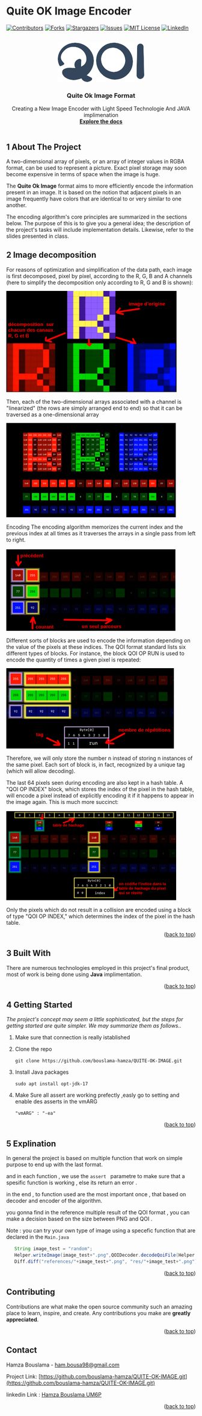# Quite OK Image Encoder
<a name="readme-top"></a>
[![Contributors][contributors-shield]][contributors-url]
[![Forks][forks-shield]][forks-url]
[![Stargazers][stars-shield]][stars-url]
[![Issues][issues-shield]][issues-url]
[![MIT License][license-shield]][license-url]
[![LinkedIn][linkedin-shield]][linkedin-url]

<!-- logo-->
<br />
<div align="center">
  <a href="https://github.com/othneildrew/Best-README-Template">
    <img src="images/download.png" alt="Logo">
  </a>

  <h3 align="center">Quite Ok Image Format</h3>

  <p align="center">
    Creating a New Image Encoder with Light Speed Technologie And JAVA implimenation
    <br />
    <a href="https://github.com/bouslama-hamza"><strong>Explore the docs</strong></a>
    <br />
    <br />
  </p>
</div>

<!-- ABOUT THE PROJECT -->
## 1 About The Project

A two-dimensional array of pixels, or an array of integer values in RGBA format, can be used to represent a picture. Exact pixel storage may soon become expensive in terms of space when the image is huge.

The **Quite Ok Image** format aims to more efficiently encode the information present in an image. It is based on the notion that adjacent pixels in an image frequently have colors that are identical to or very similar to one another.

The encoding algorithm's core principles are summarized in the sections below. The purpose of this is to give you a general idea; the description of the project's tasks will include implementation details. Likewise, refer to the slides presented in class.

## 2 Image decomposition
 For reasons of optimization and simplification of the data path, each image is first decomposed, pixel by pixel, according to the R, G, B and A channels (here to simplify the decomposition only according to R, G and B is shown):

![Product Name Screen Shot][decompostion]

Then, each of the two-dimensional arrays associated with a channel is "linearized" (the rows are simply arranged end to end) so that it can be traversed as a one-dimensional array

![Product Name Screen Shot][arrays]

Encoding The encoding algorithm memorizes the current index and the previous index at all times as it traverses the arrays in a single pass from left to right.

![Product Name Screen Shot][memorizes]

Different sorts of blocks are used to encode the information depending on the value of the pixels at these indices. The QOI format standard lists six different types of blocks. For instance, the block QOI OP RUN is used to encode the quantity of times a given pixel is repeated:

![Product Name Screen Shot][sorts]

Therefore, we will only store the number n instead of storing n instances of the same pixel. Each sort of block is, in fact, recognized by a unique tag (which will allow decoding).

The last 64 pixels seen during encoding are also kept in a hash table. A "QOI OP INDEX" block, which stores the index of the pixel in the hash table, will encode a pixel instead of explicitly encoding it if it happens to appear in the image again. This is much more succinct:

![Product Name Screen Shot][last]

Only the pixels which do not result in a collision are encoded using a block of type "QOI OP INDEX," which determines the index of the pixel in the hash table.


<p align="right">(<a href="#readme-top">back to top</a>)</p>


<!--  BUILT WITH -->
## 3 Built With

There are numerous technologies employed in this project's final product, most of work is being done using **Java** implimentation.

<p align="right">(<a href="#readme-top">back to top</a>)</p>


<!-- GETTING STARTED -->
## 4 Getting Started

_The project's concept may seem a little sophisticated, but the steps for getting started are quite simpler. We may summarize them as follows.._

1. Make sure that connection is really istablished
2. Clone the repo
   ```
   git clone https://github.com/bouslama-hamza/QUITE-OK-IMAGE.git
   ```
   
3. Install Java packages
   ```
   sudo apt install opt-jdk-17
   ```
   
4. Make Sure all assert are working prefectly ,easly go to setting and enable des asserts in the vmARG
   ```
   "vmARG" : "-ea"
   ```
  

<p align="right">(<a href="#readme-top">back to top</a>)</p>


<!-- USAGE EXAMPLES -->
## 5 Explination

In general the project is based on multiple function that work on simple purpose to end up with the last format.

and in each function , we use the ```assert ``` parametre to make sure that a spesific function is working , else its return an error .

in the end , to function used are the most important once , that based on decoder and encoder of the algorithm.

you gonna find in the reference multiple result of the QOI format , you can make a decision based on the size between PNG and QOI .

Note : you can try your own type of image using a specefic function that are declared in the ```Main.java```

   ```java
      String image_test = "random";
      Helper.writeImage(image_test+".png",QOIDecoder.decodeQoiFile(Helper.read("res/"+image_test+".qoi")));
      Diff.diff("references/"+image_test+".png", "res/"+image_test+".png");
   ```

<p align="right">(<a href="#readme-top">back to top</a>)</p>


<!-- CONTRIBUTING -->
## Contributing

Contributions are what make the open source community such an amazing place to learn, inspire, and create. Any contributions you make are **greatly appreciated**.

<p align="right">(<a href="#readme-top">back to top</a>)</p>


<!-- CONTACT -->
## Contact

Hamza Bouslama - [ham.bousa98@gmail.com](ham.bousa98@gmail.com)

Project Link: [https://github.com/bouslama-hamza/QUITE-OK-IMAGE.git](https://github.com/bouslama-hamza/QUITE-OK-IMAGE.git)

linkedin Link : [Hamza Bouslama UM6P](https://www.linkedin.com/in/hamza-bouslama-523969176/)

<p align="right">(<a href="#readme-top">back to top</a>)</p>

<!-- https://www.markdownguide.org/basic-syntax/#reference-style-links -->
[contributors-shield]: https://img.shields.io/github/contributors/othneildrew/Best-README-Template.svg?style=for-the-badge

[contributors-url]: https://github.com/othneildrew/bouslama-hamza/graphs/contributors

[forks-shield]: https://img.shields.io/github/forks/othneildrew/Best-README-Template.svg?style=for-the-badge

[forks-url]: https://github.com/othneildrew/bouslama-hamza/network/members

[stars-shield]: https://img.shields.io/github/stars/othneildrew/Best-README-Template.svg?style=for-the-badge

[stars-url]: https://github.com/othneildrew/bouslama-hamza/stargazers

[issues-shield]: https://img.shields.io/github/issues/othneildrew/Best-README-Template.svg?style=for-the-badge

[issues-url]: https://github.com/othneildrew/bouslama-hamza/issues

[license-shield]: https://img.shields.io/github/license/othneildrew/Best-README-Template.svg?style=for-the-badge

[license-url]: https://github.com/othneildrew/bouslama-hamza/blob/master/LICENSE.txt

[linkedin-shield]: https://img.shields.io/badge/-LinkedIn-black.svg?style=for-the-badge&logo=linkedin&colorB=555

[linkedin-url]: https://www.linkedin.com/in/hamza-bouslama-523969176/

[Java-com]: https://img.shields.io/badgeJava-0769ADstyle=for-the-badge&logo=Java&logoColor=white

[decompostion]: images/decomposition.png
[arrays]: images/arrays.png
[memorizes]: images/memories.png
[sorts]: images/sort.png
[last]: images/last.png